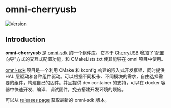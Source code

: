 # omni-cherryusb

[![Version](https://img.shields.io/github/v/release/LuckkMaker/omni-cherryusb)](https://github.com/LuckkMaker/omni-cherryusb/releases/latest)


## Introduction

**omni-cherryusb** 是 [omni-sdk](https://github.com/LuckkMaker/omni-sdk) 的一个组件库。它基于 [CherryUSB](https://github.com/cherry-embedded/CherryUSB) 增加了“配置向导”方式的交互式配置功能，和 CMakeLists.txt 使其能够在 omni 项目中使用。

[omni-sdk](https://github.com/LuckkMaker/omni-sdk) 项目是一个利用 CMake 和 kconfig 构建的嵌入式开发框架，同时提供 HAL 层驱动和各种组件驱动。可以根据不同板卡、不同模块的需求，自由选择需要的组件，构建自己的固件。并且提供 dev container 的支持，可以在 docker 容器中快速开发、编译、调试固件，免去搭建开发环境的烦恼。

可以从 [releases page](https://github.com/LuckkMaker/omni-sdk/releases) 获取最新的 omni-sdk 版本。
